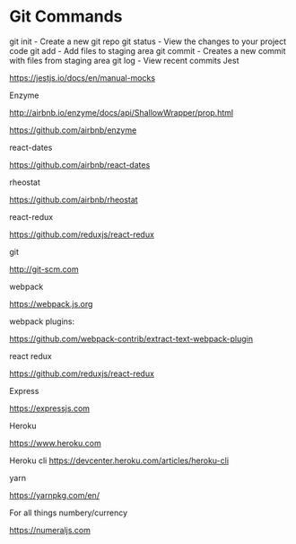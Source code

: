 # Git Commands

git init - Create a new git repo
git status - View the changes to your project code
git add - Add files to staging area
git commit - Creates a new commit with files from staging area
git log - View recent commits
Jest

https://jestjs.io/docs/en/manual-mocks

Enzyme

http://airbnb.io/enzyme/docs/api/ShallowWrapper/prop.html

https://github.com/airbnb/enzyme


react-dates

https://github.com/airbnb/react-dates


rheostat

https://github.com/airbnb/rheostat

react-redux

https://github.com/reduxjs/react-redux


git

http://git-scm.com


webpack

https://webpack.js.org


webpack plugins:

https://github.com/webpack-contrib/extract-text-webpack-plugin



react redux

https://github.com/reduxjs/react-redux



Express

https://expressjs.com


Heroku

https://www.heroku.com

Heroku cli
https://devcenter.heroku.com/articles/heroku-cli


yarn

https://yarnpkg.com/en/


For all things numbery/currency

https://numeraljs.com
